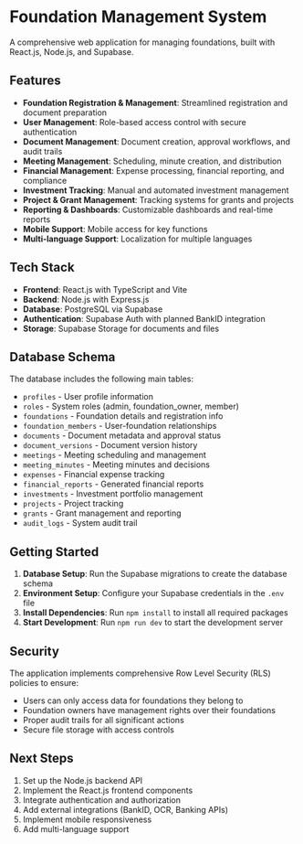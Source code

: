 # Foundation Management System

A comprehensive web application for managing foundations, built with React.js, Node.js, and Supabase.

## Features

- **Foundation Registration & Management**: Streamlined registration and document preparation
- **User Management**: Role-based access control with secure authentication
- **Document Management**: Document creation, approval workflows, and audit trails
- **Meeting Management**: Scheduling, minute creation, and distribution
- **Financial Management**: Expense processing, financial reporting, and compliance
- **Investment Tracking**: Manual and automated investment management
- **Project & Grant Management**: Tracking systems for grants and projects
- **Reporting & Dashboards**: Customizable dashboards and real-time reports
- **Mobile Support**: Mobile access for key functions
- **Multi-language Support**: Localization for multiple languages

## Tech Stack

- **Frontend**: React.js with TypeScript and Vite
- **Backend**: Node.js with Express.js
- **Database**: PostgreSQL via Supabase
- **Authentication**: Supabase Auth with planned BankID integration
- **Storage**: Supabase Storage for documents and files

## Database Schema

The database includes the following main tables:

- `profiles` - User profile information
- `roles` - System roles (admin, foundation_owner, member)
- `foundations` - Foundation details and registration info
- `foundation_members` - User-foundation relationships
- `documents` - Document metadata and approval status
- `document_versions` - Document version history
- `meetings` - Meeting scheduling and management
- `meeting_minutes` - Meeting minutes and decisions
- `expenses` - Financial expense tracking
- `financial_reports` - Generated financial reports
- `investments` - Investment portfolio management
- `projects` - Project tracking
- `grants` - Grant management and reporting
- `audit_logs` - System audit trail

## Getting Started

1. **Database Setup**: Run the Supabase migrations to create the database schema
2. **Environment Setup**: Configure your Supabase credentials in the `.env` file
3. **Install Dependencies**: Run `npm install` to install all required packages
4. **Start Development**: Run `npm run dev` to start the development server

## Security

The application implements comprehensive Row Level Security (RLS) policies to ensure:
- Users can only access data for foundations they belong to
- Foundation owners have management rights over their foundations
- Proper audit trails for all significant actions
- Secure file storage with access controls

## Next Steps

1. Set up the Node.js backend API
2. Implement the React.js frontend components
3. Integrate authentication and authorization
4. Add external integrations (BankID, OCR, Banking APIs)
5. Implement mobile responsiveness
6. Add multi-language support
